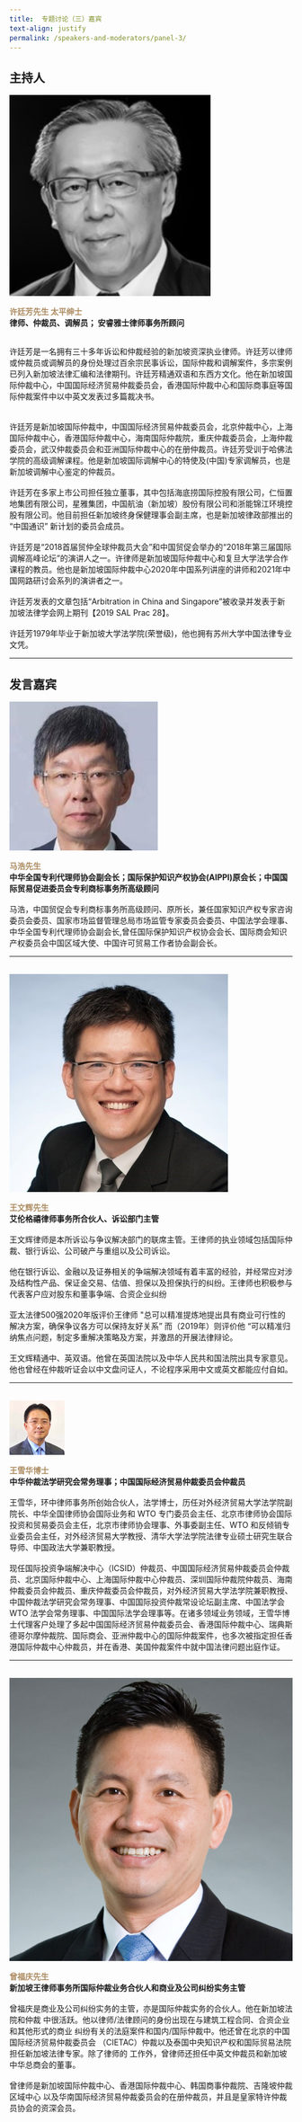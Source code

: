```yaml
---
title: 	专题讨论（三）嘉宾
text-align: justify
permalink: /speakers-and-moderators/panel-3/
---
```

<style> 
.content img {
  max-width: 200px;
  margin-left: 0;
}

.speaker-name {
  color: #AC8B60;
}
</style>

## 主持人
<div class="sgds-container">
  <div class="row is-desktop">
    <div class="col is-10-mobile is-10-tablet is-3-desktop is-3-widescreen is-3-fullhd">
    <img src="/images/speakers-panel 3-Hee Theng Fong2.png" alt="Photo of Mr Hee Theng Fong"> 
    </div>
    <div class="col">
      <p>
      <b class="speaker-name">许廷芳先生 太平绅士 </b><br>
   <b>律师、仲裁员、调解员； 安睿雅士律师事务所顾问<br> <br></b>

许廷芳是一名拥有三十多年诉讼和仲裁经验的新加坡资深执业律师。许廷芳以律师或仲裁员或调解员的身份处理过百余宗民事诉讼，国际仲裁和调解案件，多宗案例已列入新加坡法律汇编和法律期刊。许廷芳精通双语和东西方文化。他在新加坡国际仲裁中心，中国国际经济贸易仲裁委员会，香港国际仲裁中心和国际商事庭等国际仲裁案件中以中英文发表过多篇裁决书。  <br> <br>  
许廷芳是新加坡国际仲裁中，中国国际经济贸易仲裁委员会，北京仲裁中心，上海国际仲裁中心，香港国际仲裁中心，海南国际仲裁院，重庆仲裁委员会，上海仲裁委员会，武汉仲裁委员会和亚洲国际仲裁中心的在册仲裁员。许廷芳受训于哈佛法学院的高级调解课程。他是新加坡国际调解中心的特使及(中国)专家调解员，也是新加坡调解中心鉴定的仲裁员。 <br> <br>
许廷芳在多家上市公司担任独立董事，其中包括海底捞国际控股有限公司，仁恒置地集团有限公司，星雅集团，中国航油（新加坡）股份有限公司和浙能锦江环境控股有限公司。他目前担任新加坡终身保健理事会副主席，也是新加坡律政部推出的 “中国通识” 新计划的委员会成员。 <br> <br>
许廷芳是“2018首届贸仲全球仲裁员大会”和中国贸促会举办的“2018年第三届国际调解高峰论坛”的演讲人之一。许律师是新加坡国际仲裁中心和复旦大学法学合作课程的教员。他也是新加坡国际仲裁中心2020年中国系列讲座的讲师和2021年中国网路研讨会系列的演讲者之一。 <br> <br>
许廷芳发表的文章包括“Arbitration in China and Singapore”被收录并发表于新加坡法律学会网上期刊【2019 SAL Prac 28】。<br> <br> 
许廷芳1979年毕业于新加坡大学法学院(荣誉级)，他也拥有苏州大学中国法律专业文凭。   
      </p>
   </div>
  </div> 
</div>
<hr>

## 发言嘉宾
<div class="sgds-container">

<div class="row is-desktop">
    <div class="col is-10-mobile is-10-tablet is-3-desktop is-3-widescreen is-3-fullhd">
    <img src="/images/speakers-panel 3-ma hao.jpg" alt="Photo of Ma Hao"> 
    </div>
    <div class="col">
      <p>
      <b class="speaker-name">马浩先生</b><br>
       <b>中华全国专利代理师协会副会长；国际保护知识产权协会(AIPPI)原会长；中国国际贸易促进委员会专利商标事务所高级顾问</b><br> <br>
       马浩，中国贸促会专利商标事务所高级顾问、原所长，兼任国家知识产权专家咨询委员会委员、国家市场监督管理总局市场监管专家委员会委员、中国法学会理事、中华全国专利代理师协会副会长,曾任国际保护知识产权协会会长、国际商会知识产权委员会中国区域大使、中国许可贸易工作者协会副会长。
      </p>
   </div>
  </div> 
<hr>
<br>

  <div class="row is-desktop">
    <div class="col is-10-mobile is-10-tablet is-3-desktop is-3-widescreen is-3-fullhd">
    <img src="/images/speakers-panel 3-William Ong2.jpg" alt="Photo of Mr William Ong"> 
    </div>
    <div class="col">
      <p>
      <b class="speaker-name">王文辉先生</b><br>
       <b>艾伦格禧律师事务所合伙人、诉讼部门主管<br> <br></b>
       王文辉律师是本所诉讼与争议解决部门的联席主管。王律师的执业领域包括国际仲裁、银行诉讼、公司破产与重组以及公司诉讼。 <br> <br>
       他在银行诉讼、金融以及证券相关的争端解决领域有着丰富的经验，并经常应对涉及结构性产品、保证金交易、估值、担保以及担保执行的纠纷。王律师也积极参与代表客户应对股东和董事争端、合资企业纠纷<br> <br>
      亚太法律500强2020年版评价王律师 "总可以精准提炼地提出具有商业可行性的解决方案，确保争议各方可以保持友好关系” 而（2019年）则评价他 “可以精准归纳焦点问题，制定多重解决策略及方案，并激昂的开展法律辩论。<br> <br>
      王文辉精通中、英双语。他曾在英国法院以及中华人民共和国法院出具专家意见。他也曾经在仲裁听证会以中文盘问证人，不论程序采用中文或英文都能应付自如。
      </p>
   </div>
  </div> 
<hr>
<br>

<div class="row is-desktop">
    <div class="col is-10-mobile is-10-tablet is-3-desktop is-3-widescreen is-3-fullhd">
    <img src="/images/speakers-panel 3- wang xuehua.png" alt="Photo of Wang Xuehua"> 
    </div>
    <div class="col">
      <p>
      <b class="speaker-name">王雪华博士</b><br>
       <b>中华仲裁法学研究会常务理事；中国国际经济贸易仲裁委员会仲裁员<br> <br></b>
       王雪华，环中律师事务所创始合伙人，法学博士，历任对外经济贸易大学法学院副院长、中华全国律师协会国际业务和 WTO 专门委员会主任、北京市律师协会国际投资和贸易委员会主任，北京市律师协会理事、外事委副主任、WTO 和反倾销专业委员会主任，对外经济贸易大学教授、清华大学法学院法律专业硕士研究生联合导师、中国政法大学兼职教授。<br><br>
       现任国际投资争端解决中心（ICSID）仲裁员、中国国际经济贸易仲裁委员会仲裁员、北京国际仲裁中心、上海国际仲裁中心仲裁员、深圳国际仲裁院仲裁员、海南仲裁委员会仲裁员、重庆仲裁委员会仲裁员，对外经济贸易大学法学院兼职教授、中国仲裁法学研究会常务理事、中国国际投资仲裁常设论坛副主席、中国法学会 WTO 法学会常务理事、中国国际法学会理事等。在诸多领域业务领域，王雪华博士代理客户处理了多起中国国际经济贸易仲裁委员会、香港国际仲裁中心、瑞典斯德哥尔摩仲裁院、国际商会、亚洲仲裁中心的国际仲裁案件，也多次被指定担任香港国际仲裁中心仲裁员，并在香港、美国仲裁案件中就中国法律问题出庭作证。
      </p>
   </div>
  </div> 
<hr>
<br>
<div class="row is-desktop">
    <div class="col is-10-mobile is-10-tablet is-3-desktop is-3-widescreen is-3-fullhd">
    <img src="/images/speakers-panel 3-Chan Hock Keng2.jpg" alt="Photo of Mr Chan Hock Keng"> 
    </div>
    <div class="col">
    <p>
    <b class="speaker-name">曾福庆先生 </b><br>
    <b>新加坡王律师事务所国际仲裁业务合伙人和商业及公司纠纷实务主管 <br> <br> </b>
    曾福庆是商业及公司纠纷实务的主管，亦是国际仲裁实务的合伙人。他在新加坡法院和仲裁
中很活跃。他以律师/法律顾问的身份出现在与建筑工程合同、合资企业和其他形式的商业
纠纷有关的法庭案件和国内/国际仲裁中。他还曾在北京的中国国际经济贸易仲裁委员会
（CIETAC）仲裁以及泰国中央知识产权和国际贸易法院担任新加坡法律专家。除了律师的
工作外，曾律师还担任中英文仲裁员和新加坡中华总商会的董事。 <br><br> 
曾律师是新加坡国际仲裁中心、香港国际仲裁中心、韩国商事仲裁院、吉隆坡仲裁区域中心
以及华南国际经济贸易仲裁委员会的在册仲裁员，并且是皇家特许仲裁员协会的资深会员。 
    </p>
    </div>
  </div>
  </div>

